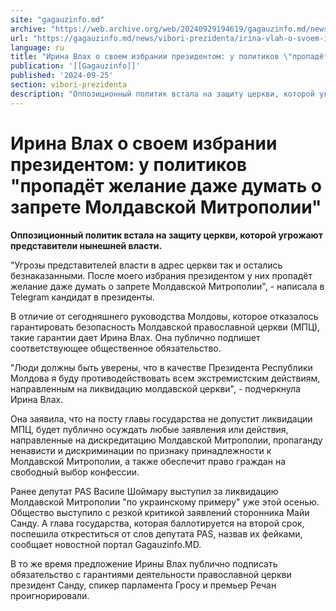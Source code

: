 ```yaml
---
site: "gagauzinfo.md"
archive: "https://web.archive.org/web/20240929194619/gagauzinfo.md/news/vibori-prezidenta/irina-vlah-o-svoem-izbranii-prezidentom-u-politikov-propadyot-zhelanie-dazhe-dumat-o-zaprete-moldavskoi-mitropolii"
url: "https://gagauzinfo.md/news/vibori-prezidenta/irina-vlah-o-svoem-izbranii-prezidentom-u-politikov-propadyot-zhelanie-dazhe-dumat-o-zaprete-moldavskoi-mitropolii"
language: ru
title: "Ирина Влах о своем избрании президентом: у политиков \"пропадёт желание даже думать о запрете Молдавской Митрополии\""
publication: '[[Gagauzinfo]]'
published: '2024-09-25'
section: vibori-prezidenta
description: "Оппозиционный политик встала на защиту церкви, которой угрожают представители нынешней власти."
---
```


# Ирина Влах о своем избрании президентом: у политиков "пропадёт желание даже думать о запрете Молдавской Митрополии"

**Оппозиционный политик встала на защиту церкви, которой угрожают представители нынешней власти.**

"Угрозы представителей власти в адрес церкви так и остались безнаказанными. После моего избрания президентом у них пропадёт желание даже думать о запрете Молдавской Митрополии", - написала в Telegram кандидат в президенты.

В отличие от сегодняшнего руководства Молдовы, которое отказалось гарантировать безопасность Молдавской православной церкви (МПЦ), такие гарантии дает Ирина Влах. Она публично подпишет соответствующее общественное обязательство.

"Люди должны быть уверены, что в качестве Президента Республики Молдова я буду противодействовать всем экстремистским действиям, направленным на ликвидацию молдавской церкви", - подчеркнула Ирина Влах.

Она заявила, что на посту главы государства не допустит ликвидации МПЦ, будет публично осуждать любые заявления или действия, направленные на дискредитацию Молдавской Митрополии, пропаганду ненависти и дискриминации по признаку принадлежности к Молдавской Митрополии, а также обеспечит право граждан на свободный выбор конфессии.

Ранее депутат PAS Василе Шоймару выступил за ликвидацию Молдавской Митрополии "по украинскому примеру" уже этой осенью. Общество выступило с резкой критикой заявлений сторонника Майи Санду. А глава государства, которая баллотируется на второй срок, поспешила откреститься от слов депутата PAS, назвав их фейками, сообщает новостной портал Gagauzinfo.MD.

В то же время предложение Ирины Влах публично подписать обязательство с гарантиями деятельности православной церкви президент Санду, спикер парламента Гросу и премьер Речан проигнорировали.